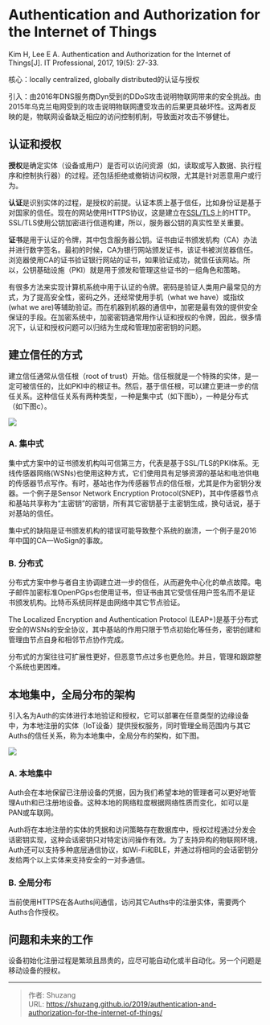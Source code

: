 # Authentication and Authorization for the Internet of Things


Kim H, Lee E A. Authentication and Authorization for the Internet of Things[J]. IT Professional, 2017, 19(5): 27-33.

核心：locally centralized, globally distributed的认证与授权

引入：由2016年DNS服务商Dyn受到的DDoS攻击说明物联网带来的安全挑战。由2015年乌克兰电网受到的攻击说明物联网遭受攻击的后果更具破坏性。这两者反映的是，物联网设备缺乏相应的访问控制机制，导致面对攻击不够健壮。

<!--more-->

## 认证和授权

**授权**是确定实体（设备或用户）是否可以访问资源（如，读取或写入数据、执行程序和控制执行器）的过程。还包括拒绝或撤销访问权限，尤其是针对恶意用户或行为。

**认证**是识别实体的过程，是授权的前提。认证本质上基于信任，比如身份证是基于对国家的信任。现在的网站使用HTTPS协议，这是建立在[SSL/TLS](<https://www.techug.com/post/https-ssl-tls.html>)上的HTTP。SSL/TLS使用公钥加密进行信道构建，所以，服务器公钥的真实性至关重要。

**证书**是用于认证的令牌，其中包含服务器公钥。证书由证书颁发机构（CA）办法并进行数字签名。最初的时候，CA为银行网站颁发证书，该证书被浏览器信任。浏览器使用CA的证书验证银行网站的证书，如果验证成功，就信任该网站。所以，公钥基础设施（PKI）就是用于颁发和管理这些证书的一组角色和策略。

有很多方法来实现计算机系统中用于认证的令牌。密码是验证人类用户最常见的方式，为了提高安全性，密码之外，还经常使用手机（what we have）或指纹(what we are)等辅助验证。而在机器到机器的通信中，加密是最有效的提供安全保证的手段。在加密系统中，加密密钥通常用作认证和授权的令牌，因此，很多情况下，认证和授权问题可以归结为生成和管理加密密钥的问题。

## 建立信任的方式

建立信任通常从信任根（root of trust）开始。信任根就是一个特殊的实体，是一定可被信任的，比如PKI中的根证书。然后，基于信任根，可以建立更进一步的信任关系。这种信任关系有两种类型，一种是集中式（如下图b），一种是分布式（如下图c）。

![](https://ieeexplore.ieee.org/mediastore_new/IEEE/content/media/6294/8057714/8057722/8057722-fig-2-source-small.gif)

### A. 集中式

集中式方案中的证书颁发机构叫可信第三方，代表是基于SSL/TLS的PKI体系。无线传感器网络(WSNs)也使用这种方式，它们使用具有足够资源的基站和电池供电的传感器节点写作。有时，基站也作为传感器节点的信任根，尤其是作为密钥分发器。一个例子是Sensor Network Encryption Protocol(SNEP)，其中传感器节点和基站共享称为“主密钥”的密钥，所有其它密钥基于主密钥生成，换句话说，基于对基站的信任。

集中式的缺陷是证书颁发机构的错误可能导致整个系统的崩溃，一个例子是2016年中国的CA—WoSign的事故。

### B. 分布式

分布式方案中参与者自主协调建立进一步的信任，从而避免中心化的单点故障。电子邮件加密标准OpenPGps也使用证书，但证书由其它受信任用户签名而不是证书颁发机构。比特币系统同样是由网络中其它节点验证。

The Localized Encryption and Authentication Protocol (LEAP+)是基于分布式安全的WSNs的安全协议，其中基站的作用只限于节点初始化等任务，密钥创建和管理由节点自身和相邻节点协作完成。

分布式的方案往往可扩展性更好，但恶意节点过多也更危险。并且，管理和跟踪整个系统也更困难。

## 本地集中，全局分布的架构

引入名为Auth的实体进行本地验证和授权，它可以部署在任意类型的边缘设备中，为本地注册的实体（IoT设备）提供授权服务，同时管理全局范围内与其它Auths的信任关系，称为本地集中，全局分布的架构，如下图。

![](https://ieeexplore.ieee.org/mediastore_new/IEEE/content/media/6294/8057714/8057722/8057722-fig-3-source-small.gif)

### A. 本地集中

Auth会在本地保留已注册设备的凭据，因为我们希望本地的管理者可以更好地管理Auth和已注册地设备。这种本地的网络粒度根据网络性质而变化，如可以是PAN或车联网。

Auth将在本地注册的实体的凭据和访问策略存在数据库中，授权过程通过分发会话密钥实现，这种会话密钥只对特定访问操作有效。为了支持异构的物联网环境，Auth还可以支持多种底层通信协议，如Wi-Fi和BLE，并通过将相同的会话密钥分发给两个以上实体来支持安全的一对多通信。

### B. 全局分布

当前使用HTTPS在各Auths间通信，访问其它Auths中的注册实体，需要两个Auths合作授权。

## 问题和未来的工作

设备初始化注册过程是繁琐且昂贵的，应尽可能自动化或半自动化。另一个问题是移动设备的授权。





---

> 作者: Shuzang  
> URL: https://shuzang.github.io/2019/authentication-and-authorization-for-the-internet-of-things/  

